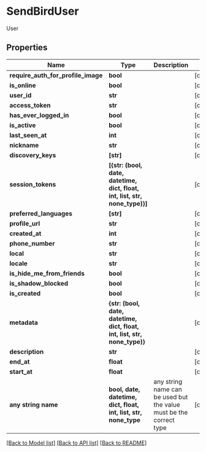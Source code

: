 # SendBirdUser

User

## Properties
Name | Type | Description | Notes
------------ | ------------- | ------------- | -------------
**require_auth_for_profile_image** | **bool** |  | [optional] 
**is_online** | **bool** |  | [optional] 
**user_id** | **str** |  | [optional] 
**access_token** | **str** |  | [optional] 
**has_ever_logged_in** | **bool** |  | [optional] 
**is_active** | **bool** |  | [optional] 
**last_seen_at** | **int** |  | [optional] 
**nickname** | **str** |  | [optional] 
**discovery_keys** | **[str]** |  | [optional] 
**session_tokens** | **[{str: (bool, date, datetime, dict, float, int, list, str, none_type)}]** |  | [optional] 
**preferred_languages** | **[str]** |  | [optional] 
**profile_url** | **str** |  | [optional] 
**created_at** | **int** |  | [optional] 
**phone_number** | **str** |  | [optional] 
**local** | **str** |  | [optional] 
**locale** | **str** |  | [optional] 
**is_hide_me_from_friends** | **bool** |  | [optional] 
**is_shadow_blocked** | **bool** |  | [optional] 
**is_created** | **bool** |  | [optional] 
**metadata** | **{str: (bool, date, datetime, dict, float, int, list, str, none_type)}** |  | [optional] 
**description** | **str** |  | [optional] 
**end_at** | **float** |  | [optional] 
**start_at** | **float** |  | [optional] 
**any string name** | **bool, date, datetime, dict, float, int, list, str, none_type** | any string name can be used but the value must be the correct type | [optional]

[[Back to Model list]](../README.md#documentation-for-models) [[Back to API list]](../README.md#documentation-for-api-endpoints) [[Back to README]](../README.md)


